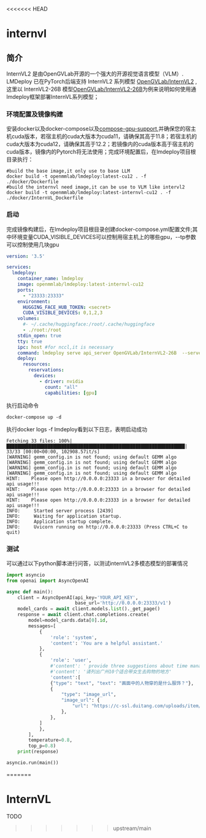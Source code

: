 <<<<<<< HEAD
# internvl

## 简介

InternVL2 是由OpenGVLab开源的一个强大的开源视觉语言模型（VLM）. LMDeploy 已在PyTorch后端支持 InternVL2 系列模型 [OpenGVLab/InternVL2](https://huggingface.co/collections/OpenGVLab/internvl-20-667d3961ab5eb12c7ed1463e) , 这里以 InternVL2-26B 模型[OpenGVLab/InternVL2-26B](https://huggingface.co/OpenGVLab/InternVL2-26B)为例来说明如何使用通lmdeploy框架部署InternVL系列模型；

### 环境配置及镜像构建

安装docker以及docker-compose以及[compose-gpu-support](https://docs.docker.com/compose/gpu-support/),并确保您的宿主机cuda版本，若宿主机的cuda大版本为cuda11，请确保其高于11.8；若宿主机的cuda大版本为cuda12，请确保其高于12.2；若镜像内的cuda版本高于宿主机的cuda版本，镜像内的Pytorch将无法使用；完成环境配置后，在lmdeploy项目根目录执行：

```shell
#build the base image,it only use to base LLM
docker build -t openmmlab/lmdeploy:latest-cu12 . -f ./docker/Dockerfile
#build the internvl need image,it can be use to VLM like intervl2
docker build -t openmmlab/lmdeploy:latest-internvl-cu12 . -f ./docker/InternVL_Dockerfile
```

### 启动

完成镜像构建后，在lmdeploy项目根目录创建docker-compose.yml配置文件;其中环境变量CUDA_VISIBLE_DEVICES可以控制用宿主机上的哪些gpu，--tp参数可以控制使用几块gpu

```yaml
version: '3.5'

services:
  lmdeploy:
    container_name: lmdeploy
    image: openmmlab/lmdeploy:latest-internvl-cu12
    ports:
      - "23333:23333"
    environment:
      HUGGING_FACE_HUB_TOKEN: <secret>
      CUDA_VISIBLE_DEVICES: 0,1,2,3
    volumes:
      #- ~/.cache/huggingface:/root/.cache/huggingface
      - ./root:/root
    stdin_open: true
    tty: true
    ipc: host #for nccl,it is necessary
    command: lmdeploy serve api_server OpenGVLab/InternVL2-26B  --server-name 0.0.0.0 --server-port 23333  --tp 4 --model-name internvl2-internlm2 --cache-max-entry-count 0.5
    deploy:
      resources:
        reservations:
          devices:
            - driver: nvidia
              count: "all"
              capabilities: [gpu]

```

执行启动命令

```shell
docker-compose up -d
```

执行docker logs -f lmdeploy看到以下日志，表明启动成功

```shell
Fetching 33 files: 100%|█████████████████████████████████████████████████████████████████| 33/33 [00:00<00:00, 102908.57it/s]
[WARNING] gemm_config.in is not found; using default GEMM algo
[WARNING] gemm_config.in is not found; using default GEMM algo
[WARNING] gemm_config.in is not found; using default GEMM algo
[WARNING] gemm_config.in is not found; using default GEMM algo
HINT:    Please open http://0.0.0.0:23333 in a browser for detailed api usage!!!
HINT:    Please open http://0.0.0.0:23333 in a browser for detailed api usage!!!
HINT:    Please open http://0.0.0.0:23333 in a browser for detailed api usage!!!
INFO:     Started server process [2439]
INFO:     Waiting for application startup.
INFO:     Application startup complete.
INFO:     Uvicorn running on http://0.0.0.0:23333 (Press CTRL+C to quit)
```

### 测试

可以通过以下python脚本进行问答，以测试internVL2多模态模型的部署情况

```python
import asyncio
from openai import AsyncOpenAI

async def main():
    client = AsyncOpenAI(api_key='YOUR_API_KEY',
                         base_url='http://0.0.0.0:23333/v1')
    model_cards = await client.models.list()._get_page()
    response = await client.chat.completions.create(
        model=model_cards.data[0].id,
        messages=[
            {
                'role': 'system',
                'content': 'You are a helpful assistant.'
            },
            {
                'role': 'user',
                #'content': ' provide three suggestions about time management'
                #'content': '请列出广州10个适合带女生去购物的地方'
                'content':[
                {"type": "text", "text": "画面中的人物穿的是什么服饰？"},
                {
                    "type": "image_url",
                    "image_url": {
                        "url": "https://c-ssl.duitang.com/uploads/item/201707/12/20170712134209_chaxS.jpeg",
                    },
                },
            ]
            },
        ],
        temperature=0.8,
        top_p=0.8)
    print(response)

asyncio.run(main())
```
=======
# InternVL

TODO
>>>>>>> upstream/main
